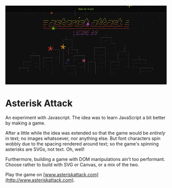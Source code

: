 <p align="center">
    <img width="900" src="https://raw.githubusercontent.com/jesse-blake/asterisk-attack/master/assets/readme-img.jpg">
</p>

# Asterisk Attack

An experiment with Javascript. The idea was to learn JavaScript a bit better by making a game.

After a little while the idea was extended so that the game would be _entirely_ in text; no images whatsoever, nor anything else. But font characters spin wobbly due to the spacing rendered around text; so the game's spinning asterisks are SVGs, not text. Oh, well!

Furthermore, building a game with DOM manipulations ain't too performant. Choose rather to build with SVG or Canvas, or a mix of the two.

Play the game on [www.asteriskattack.com](http://www.asteriskattack.com).
